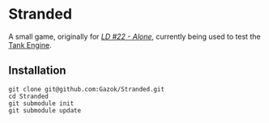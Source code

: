 Stranded
========

A small game, originally for [*LD #22 - Alone*](http://ludumdare.com "Ludum Dare"), currently being used to test the [Tank Engine](https://github.com/Gazok/Tank "Tank Engine").

Installation
------------

    git clone git@github.com:Gazok/Stranded.git
    cd Stranded
    git submodule init
    git submodule update
